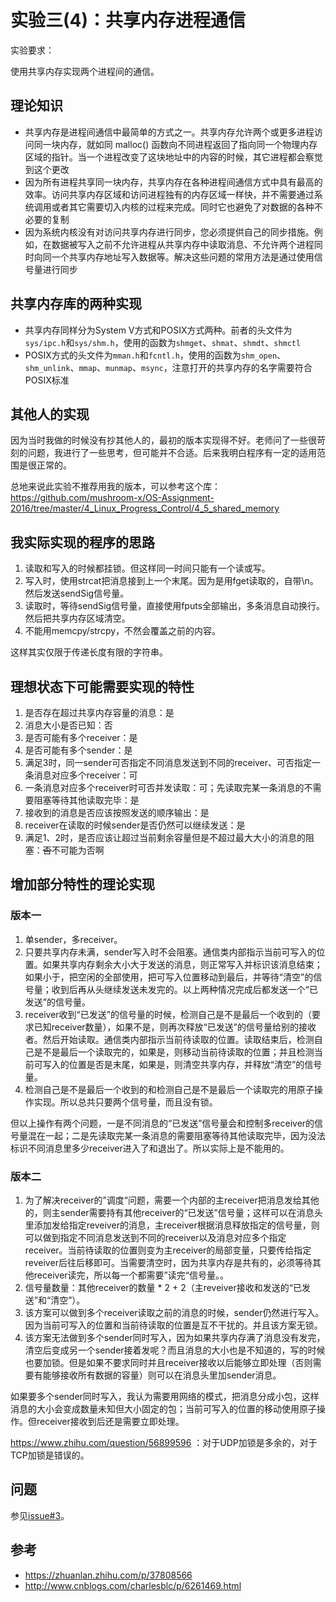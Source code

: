 # 实验三(4)：共享内存进程通信

实验要求：

使用共享内存实现两个进程间的通信。

## 理论知识

* 共享内存是进程间通信中最简单的方式之一。共享内存允许两个或更多进程访问同一块内存，就如同 malloc() 函数向不同进程返回了指向同一个物理内存区域的指针。当一个进程改变了这块地址中的内容的时候，其它进程都会察觉到这个更改
* 因为所有进程共享同一块内存，共享内存在各种进程间通信方式中具有最高的效率。访问共享内存区域和访问进程独有的内存区域一样快，并不需要通过系统调用或者其它需要切入内核的过程来完成。同时它也避免了对数据的各种不必要的复制
* 因为系统内核没有对访问共享内存进行同步，您必须提供自己的同步措施。例如，在数据被写入之前不允许进程从共享内存中读取消息、不允许两个进程同时向同一个共享内存地址写入数据等。解决这些问题的常用方法是通过使用信号量进行同步

## 共享内存库的两种实现

* 共享内存同样分为System V方式和POSIX方式两种。前者的头文件为`sys/ipc.h`和`sys/shm.h`，使用的函数为`shmget`、`shmat`、`shmdt`、`shmctl`
* POSIX方式的头文件为`mman.h`和`fcntl.h`，使用的函数为`shm_open`、`shm_unlink`、`mmap`、`munmap`、`msync`，注意打开的共享内存的名字需要符合POSIX标准

## 其他人的实现

因为当时我做的时候没有抄其他人的，最初的版本实现得不好。老师问了一些很苛刻的问题，我进行了一些思考，但可能并不合适。后来我明白程序有一定的适用范围是很正常的。

总地来说此实验不推荐用我的版本，可以参考这个库：<https://github.com/mushroom-x/OS-Assignment-2016/tree/master/4_Linux_Progress_Control/4_5_shared_memory>

## 我实际实现的程序的思路

1. 读取和写入的时候都挂锁。但这样同一时间只能有一个读或写。
2. 写入时，使用strcat把消息接到上一个末尾。因为是用fget读取的，自带\n。然后发送sendSig信号量。
3. 读取时，等待sendSig信号量，直接使用fputs全部输出，多条消息自动换行。然后把共享内存区域清空。
4. 不能用memcpy/strcpy，不然会覆盖之前的内容。

这样其实仅限于传递长度有限的字符串。

## 理想状态下可能需要实现的特性

1. 是否存在超过共享内存容量的消息：是
2. 消息大小是否已知：否
3. 是否可能有多个receiver：是
4. 是否可能有多个sender：是
5. 满足3时，同一sender可否指定不同消息发送到不同的receiver、可否指定一条消息对应多个receiver：可
6. 一条消息对应多个receiver时可否并发读取：可；先读取完某一条消息的不需要阻塞等待其他读取完毕：是
7. 接收到的消息是否应该按照发送的顺序输出：是
8. receiver在读取的时候sender是否仍然可以继续发送：是
9. 满足1、2时，是否应该让超过当前剩余容量但是不超过最大大小的消息的阻塞：~~否~~不可能为否啊

## 增加部分特性的理论实现

### 版本一

1. 单sender，多receiver。
2. 只要共享内存未满，sender写入时不会阻塞。通信类内部指示当前可写入的位置。如果共享内存剩余大小大于发送的消息，则正常写入并标识该消息结束；如果小于，把空闲的全部使用，把可写入位置移动到最后，并等待“清空”的信号量；收到后再从头继续发送未发完的。以上两种情况完成后都发送一个“已发送”的信号量。
3. receiver收到“已发送”的信号量的时候，检测自己是不是最后一个收到的（要求已知receiver数量），如果不是，则再次释放“已发送”的信号量给别的接收者。然后开始读取。通信类内部指示当前待读取的位置。读取结束后，检测自己是不是最后一个读取完的，如果是，则移动当前待读取的位置；并且检测当前可写入的位置是否是末尾，如果是，则清空共享内存，并释放“清空”的信号量。
4. 检测自己是不是最后一个收到的和检测自己是不是最后一个读取完的用原子操作实现。所以总共只要两个信号量，而且没有锁。

但以上操作有两个问题，一是不同消息的“已发送”信号量会和控制多receiver的信号量混在一起；二是先读取完某一条消息的需要阻塞等待其他读取完毕，因为没法标识不同消息里多少receiver进入了和退出了。所以实际上是不能用的。

### 版本二

1. 为了解决receiver的”调度“问题，需要一个内部的主receiver把消息发给其他的，则主sender需要持有其他receiver的“已发送”信号量；这样可以在消息头里添加发给指定reveiver的消息，主receiver根据消息释放指定的信号量，则可以做到指定不同消息发送到不同的receiver以及消息对应多个指定receiver。当前待读取的位置则变为主receiver的局部变量，只要传给指定reveiver后往后移即可。当需要清空时，因为共享内存是共有的，必须等待其他receiver读完，所以每一个都需要”读完“信号量。。
2. 信号量数量：其他receiver的数量 * 2 + 2（主reveiver接收和发送的“已发送”和“清空”）。
3. 该方案可以做到多个receiver读取之前的消息的时候，sender仍然进行写入。因为当前可写入的位置和当前待读取的位置是互不干扰的。并且该方案无锁。
4. 该方案无法做到多个sender同时写入，因为如果共享内存满了消息没有发完，清空后变成另一个sender接着发呢？而且消息的大小也是不知道的，写的时候也要加锁。但是如果不要求同时并且receiver接收以后能够立即处理（否则需要有能够接收所有数据的容量）则可以在消息头里加sender消息。

如果要多个sender同时写入，我认为需要用网络的模式，把消息分成小包，这样消息的大小会变成数量未知但大小固定的包；当前可写入的位置的移动使用原子操作。但receiver接收到后还是需要立即处理。

https://www.zhihu.com/question/56899596 ：对于UDP加锁是多余的，对于TCP加锁是错误的。

## 问题

参见[issue#3](https://github.com/imba-tjd/HDUHomeWork/issues/3)。

## 参考

* <https://zhuanlan.zhihu.com/p/37808566>
* <http://www.cnblogs.com/charlesblc/p/6261469.html>
